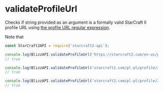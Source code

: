# validateProfileUrl

Checks if string provided as an argument is a formally valid StarCraft II profile URL using [the profile URL regular expression](/docs/utils/profileUrlRegex.md).

Note that

```js
const StarCraft2API = require('starcraft2-api');

console.log(BlizzAPI.validateProfileUrl('https://starcraft2.com/en-us/profile/1/2/242838');
// true

console.log(BlizzAPI.validateProfileUrl('starcraft2.com/pl-pl/profile/2/1/5593296');
// true

console.log(BlizzAPI.validateProfileUrl('starcraft2.com/pl-pl/profile/2/1/5593296');
// true

```